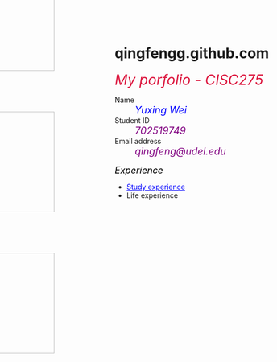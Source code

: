 # qingfengg.github.com
<html>
<script>
  var word = " Welcome to my Portfolio";
  alert(word);
</script>
<style>
a{color:blue;}
a:hover{color:red;}
body
  {
    background-image:url(pexx.jpg);}
.BLUE {
  color: blue;
  font-size:140%;}
.YELLOW{
  color: purple;
  font-size:140%
}
.Title{
  color:crimson;
  font-size:200%}
.second{ position: relative; right: 420px; bottom:470px}
.third{position: relative; bottom:420px; right:420px}
.forth{position: relative; right:420px; bottom:370px}
.Expe{color: black;font-size:130%}
  </style>
  <head>
      <em class="Title">My porfolio - CISC275</em>  
  </head>
  <body>  
    <dl> 
      <dt>Name</dt> 
      <dd><em class="BLUE">Yuxing Wei</em></dd>
      <dt>Student ID</dt> 
      <dd><em class="YELLOW">702519749</em></dd>
      <dt>Email address</dt> 
      <dd><em class="YELLOW">qingfeng@udel.edu</em></dd>
    </dl>
    <p><em class="Expe">Experience</em></p>
    <ul>
      <li><a href="https://qingfengg.github.io/studyexpe.md">Study experience</a></li>
      <li>Life experience</li>
    </ul>
    <p class="second">
      <img src="central-repository-scaled.jpg" width="300" height="200" >
      <br><a href="https://github.com/QingFenGG/qingfengg.github.com" > <strong>My Github Repository</strong> </a>
    </p>
  <p class="third">
      <img src="change.jpg" width="300" height="200">
      <br><a href="https://qingfengg.github.io/changelog.html" > <strong>Change Log</strong> </a>
  </p>

  <p class="forth">
      <img src="future.jpg" width="300" height="200">
      <br><a href="https://qingfengg.github.io/TODO.html" > <strong>TODO</strong> </a>
  </p>
  </body>
</html>
